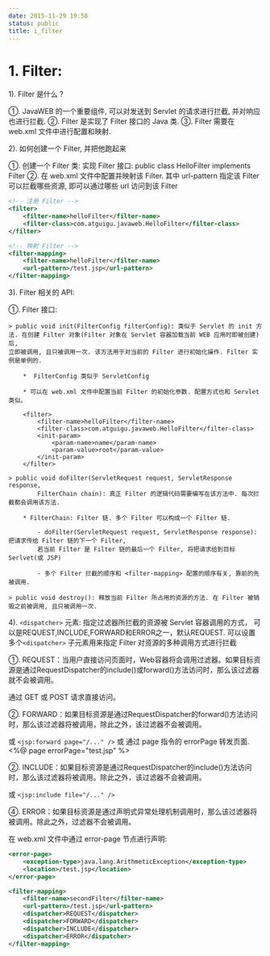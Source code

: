 ```yaml
---
date: 2015-11-29 19:58
status: public
title: i_filter
---
```


# 1. Filter:

1). Filter 是什么 ?

①. JavaWEB 的一个重要组件, 可以对发送到 Servlet 的请求进行拦截, 并对响应也进行拦截. 
②. Filter 是实现了 Filter 接口的 Java 类.
③. Filter 需要在 web.xml 文件中进行配置和映射. 

2). 如何创建一个 Filter, 并把他跑起来

①. 创建一个 Filter 类: 实现 Filter 接口: public class HelloFilter implements Filter
②. 在 web.xml 文件中配置并映射该 Filter. 其中 url-pattern 指定该 Filter 可以拦截哪些资源, 即可以通过哪些 url 访问到该 Filter
```xml
<!-- 注册 Filter -->
<filter>
	<filter-name>helloFilter</filter-name>
	<filter-class>com.atguigu.javaweb.HelloFilter</filter-class>
</filter>

<!-- 映射 Filter -->
<filter-mapping>
	<filter-name>helloFilter</filter-name>
	<url-pattern>/test.jsp</url-pattern>
</filter-mapping>
```
3). Filter 相关的 API:

①. Filter 接口:

	> public void init(FilterConfig filterConfig): 类似于 Servlet 的 init 方法. 在创建 Filter 对象(Filter 对象在 Servlet 容器加载当前 WEB 应用时即被创建)后, 
	立即被调用, 且只被调用一次. 该方法用于对当前的 Filter 进行初始化操作. Filter 实例是单例的. 
	
		*  FilterConfig 类似于 ServletConfig
		
		* 可以在 web.xml 文件中配置当前 Filter 的初始化参数. 配置方式也和 Servlet 类似。
		
		<filter>
			<filter-name>helloFilter</filter-name>
			<filter-class>com.atguigu.javaweb.HelloFilter</filter-class>
			<init-param>
				<param-name>name</param-name>
				<param-value>root</param-value>
			</init-param>
		</filter>

	> public void doFilter(ServletRequest request, ServletResponse response,
			FilterChain chain): 真正 Filter 的逻辑代码需要编写在该方法中. 每次拦截都会调用该方法. 
			
		* FilterChain: Filter 链. 多个 Filter 可以构成一个 Filter 链. 	
		
			- doFilter(ServletRequest request, ServletResponse response): 把请求传给 Filter 链的下一个 Filter,
			若当前 Filter 是 Filter 链的最后一个 Filter, 将把请求给到目标 Serlvet(或 JSP)	
			
			- 多个 Filter 拦截的顺序和 <filter-mapping> 配置的顺序有关, 靠前的先被调用. 
			
	> public void destroy(): 释放当前 Filter 所占用的资源的方法. 在 Filter 被销毁之前被调用, 且只被调用一次. 
	
4). `<dispatcher>` 元素: 指定过滤器所拦截的资源被 Servlet 容器调用的方式，
可以是REQUEST,INCLUDE,FORWARD和ERROR之一，默认REQUEST. 
可以设置多个`<dispatcher>` 子元素用来指定 Filter 对资源的多种调用方式进行拦截

①. REQUEST：当用户直接访问页面时，Web容器将会调用过滤器。如果目标资源是通过RequestDispatcher的include()或forward()方法访问时，那么该过滤器就不会被调用。

通过 GET 或 POST 请求直接访问。 

②. FORWARD：如果目标资源是通过RequestDispatcher的forward()方法访问时，那么该过滤器将被调用，除此之外，该过滤器不会被调用。

或 `<jsp:forward page="/..." />` 或 通过 page 指令的 errorPage 转发页面. <%@ page errorPage="test.jsp" %>

②. INCLUDE：如果目标资源是通过RequestDispatcher的include()方法访问时，那么该过滤器将被调用。除此之外，该过滤器不会被调用。

或 `<jsp:include file="/..." />`

④. ERROR：如果目标资源是通过声明式异常处理机制调用时，那么该过滤器将被调用。除此之外，过滤器不会被调用。

在 web.xml 文件中通过 error-page 节点进行声明:
```xml
<error-page>
	<exception-type>java.lang.ArithmeticException</exception-type>
	<location>/test.jsp</location>
</error-page>

<filter-mapping>
	<filter-name>secondFilter</filter-name>
	<url-pattern>/test.jsp</url-pattern>
	<dispatcher>REQUEST</dispatcher>
	<dispatcher>FORWARD</dispatcher>
	<dispatcher>INCLUDE</dispatcher>
	<dispatcher>ERROR</dispatcher>
</filter-mapping>
```
	